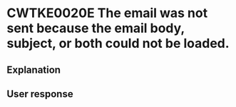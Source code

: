 # CWTKE0020E The email was not sent because the email body, subject, or both could not be loaded.

## Explanation

## User response